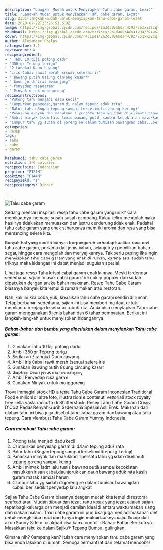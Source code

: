 ```yaml
---
description: "Langkah Mudah untuk Menyiapkan Tahu cabe garam, Lezat"
title: "Langkah Mudah untuk Menyiapkan Tahu cabe garam, Lezat"
slug: 2351-langkah-mudah-untuk-menyiapkan-tahu-cabe-garam-lezat
date: 2020-07-22T23:26:51.510Z
image: https://img-global.cpcdn.com/recipes/2a3d300abda44293/751x532cq70/tahu-cabe-garam-foto-resep-utama.jpg
thumbnail: https://img-global.cpcdn.com/recipes/2a3d300abda44293/751x532cq70/tahu-cabe-garam-foto-resep-utama.jpg
cover: https://img-global.cpcdn.com/recipes/2a3d300abda44293/751x532cq70/tahu-cabe-garam-foto-resep-utama.jpg
author: Alexander Phelps
ratingvalue: 3.1
reviewcount: 4
recipeingredient:
- " Tahu 10 biji potong dadu"
- "350 gr Tepung terigu"
- "2 tangkai Daun bawang"
- "iris Cabai rawit merah sesuai selerairis"
- " Bawang putih 8siung cincang kasarr"
- " Daun jeruk iris memanjang"
- " Penyedap rasagaram"
- " Minyak untuk menggoreng"
recipeinstructions:
- "Potong tahu menjadi dadu kecil"
- "Campurkan penyedap,garam di dalam tepung aduk rata"
- "Balur tahu d3ngan tepung sampai terselimuti(tepung kering)"
- "Panaskan minyak dan masukkan 1 persatu tahu yg sdah diselimuti tepung,goreng sampai kering"
- "Ambil minyak 1sdm lalu tumis bawang putih sampai kecoklatan masukkan irisan cabai,daunjeruk dan daun bawang aduk rata kasih garam masak sampai harum"
- "Campur tahu yg sudah di goreng ke dalam tumisan bawangdan cabai..beri sedikit penyedap lalu angkat"
categories:
- Resep
tags:
- tahu
- cabe
- garam

katakunci: tahu cabe garam 
nutrition: 140 calories
recipecuisine: Indonesian
preptime: "PT21M"
cooktime: "PT44M"
recipeyield: "1"
recipecategory: Dinner

---
```



![Tahu cabe garam](https://img-global.cpcdn.com/recipes/2a3d300abda44293/751x532cq70/tahu-cabe-garam-foto-resep-utama.jpg)

Sedang mencari inspirasi resep tahu cabe garam yang unik? Cara membuatnya memang susah-susah gampang. Kalau keliru mengolah maka hasilnya tidak akan memuaskan dan justru cenderung tidak enak. Padahal tahu cabe garam yang enak seharusnya memiliki aroma dan rasa yang bisa memancing selera kita.

Banyak hal yang sedikit banyak berpengaruh terhadap kualitas rasa dari tahu cabe garam, pertama dari jenis bahan, selanjutnya pemilihan bahan segar, hingga cara mengolah dan menyajikannya. Tak perlu pusing jika ingin menyiapkan tahu cabe garam yang enak di rumah, karena asal sudah tahu triknya maka hidangan ini dapat menjadi suguhan spesial.

Lihat juga resep Tahu krispi cabai garam enak lainnya. Meski terdengar sederhana, sajian &#39;masak cabai garam&#39; ini cukup populer dan sudah dipadukan dengan aneka bahan makanan. Resep Tahu Cabe Garam biasanya banyak kita temui di rumah makan atau restoran.


Nah, kali ini kita coba, yuk, kreasikan tahu cabe garam sendiri di rumah. Tetap berbahan sederhana, sajian ini bisa memberi manfaat untuk membantu menjaga kesehatan tubuh kita. Anda bisa menyiapkan Tahu cabe garam menggunakan 8 jenis bahan dan 6 tahap pembuatan. Berikut ini langkah-langkah untuk menyiapkan hidangannya.

<!--inarticleads1-->

##### Bahan-bahan dan bumbu yang diperlukan dalam menyiapkan Tahu cabe garam:

1. Gunakan  Tahu 10 biji potong dadu
1. Ambil 350 gr Tepung terigu
1. Sediakan 2 tangkai Daun bawang
1. Ambil iris Cabai rawit merah (sesuai selera)iris
1. Gunakan  Bawang putih 8siung cincang kasarr
1. Siapkan  Daun jeruk iris memanjang
1. Ambil  Penyedap rasa,garam
1. Gunakan  Minyak untuk menggoreng


Trova immagini stock HD a tema Tahu Cabe Garam Indonesian Traditional Food e milioni di altre foto, illustrazioni e contenuti vettoriali stock royalty free nella vasta raccolta di Shutterstock. Resep Tahu Cabe Garam Crispy D&#39;Cost Pedas Renyah Gurih Sederhana Spesial Asli Enak. Makanan dari olahan tahu ini bisa juga disebut tahu cabai garam dan bawang atau tahu tepung. Cara Membuat Tahu Cabe Garam Yummy Indonesia. 

<!--inarticleads2-->

##### Cara membuat Tahu cabe garam:

1. Potong tahu menjadi dadu kecil
1. Campurkan penyedap,garam di dalam tepung aduk rata
1. Balur tahu d3ngan tepung sampai terselimuti(tepung kering)
1. Panaskan minyak dan masukkan 1 persatu tahu yg sdah diselimuti tepung,goreng sampai kering
1. Ambil minyak 1sdm lalu tumis bawang putih sampai kecoklatan masukkan irisan cabai,daunjeruk dan daun bawang aduk rata kasih garam masak sampai harum
1. Campur tahu yg sudah di goreng ke dalam tumisan bawangdan cabai..beri sedikit penyedap lalu angkat


Sajian Tahu Cabe Garam biasanya dengan mudah kita temui di restoran seafood atau. Mudah dibuat dan lezat, tahu kotak yang lezat adalah sajian tepat bagi keluarga dan menjadi camilan ideal di antara waktu makan siang dan makan malam. Tahu cabe garam ini pun bisa juga menjadi makanan diet untuk menghindari nasi dan hanya ingin makan lauknya saja. Resep dari akun Sunny Side di cookpad bisa kamu contoh : Bahan-Bahan  Berikutnya. Masukkan tahu ke dalam Sajiku® Tepung Bumbu, gulingkan. 

Gimana nih? Gampang kan? Itulah cara menyiapkan tahu cabe garam yang bisa Anda lakukan di rumah. Semoga bermanfaat dan selamat mencoba!
